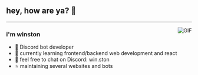 ## hey, how are ya? 👋
---
<img align="right" alt="GIF" src="https://raw.githubusercontent.com/JoeyBling/JoeyBling/master/pic/pusheencode.gif" />

### i'm winston

- 🦾 Discord bot developer
- 🌱 currently learning frontend/backend web development and react
- 💬 feel free to chat on Discord: win.ston
- ⭐ maintaining several websites and bots
